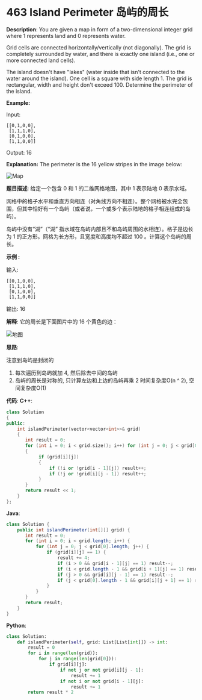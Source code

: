 # 463 Island Perimeter 岛屿的周长

__Description__:
You are given a map in form of a two-dimensional integer grid where 1 represents land and 0 represents water.

Grid cells are connected horizontally/vertically (not diagonally). The grid is completely surrounded by water, and there is exactly one island (i.e., one or more connected land cells).

The island doesn't have "lakes" (water inside that isn't connected to the water around the island). One cell is a square with side length 1. The grid is rectangular, width and height don't exceed 100. Determine the perimeter of the island.

__Example:__

Input:

```text
[[0,1,0,0],
 [1,1,1,0],
 [0,1,0,0],
 [1,1,0,0]]
```

Output: 16

__Explanation:__ The perimeter is the 16 yellow stripes in the image below:

![Map](https://assets.leetcode.com/uploads/2018/10/12/island.png)

__题目描述__:
给定一个包含 0 和 1 的二维网格地图，其中 1 表示陆地 0 表示水域。

网格中的格子水平和垂直方向相连（对角线方向不相连）。整个网格被水完全包围，但其中恰好有一个岛屿（或者说，一个或多个表示陆地的格子相连组成的岛屿）。

岛屿中没有“湖”（“湖” 指水域在岛屿内部且不和岛屿周围的水相连）。格子是边长为 1 的正方形。网格为长方形，且宽度和高度均不超过 100 。计算这个岛屿的周长。

__示例 :__

输入:

```text
[[0,1,0,0],
 [1,1,1,0],
 [0,1,0,0],
 [1,1,0,0]]
```

输出: 16

__解释__: 它的周长是下面图片中的 16 个黄色的边：

![地图](https://assets.leetcode.com/uploads/2018/10/12/island.png)

__思路__:

注意到岛屿是封闭的

1. 每次遍历到岛屿就加 4, 然后除去中间的岛屿
2. 岛屿的周长是对称的, 只计算左边和上边的岛屿再乘 2
时间复杂度O(n ^ 2), 空间复杂度O(1)

__代码__:
__C++__:

```C++
class Solution 
{
public:
    int islandPerimeter(vector<vector<int>>& grid) 
    {
       int result = 0;
       for (int i = 0; i < grid.size(); i++) for (int j = 0; j < grid[0].size(); j++) 
       {
            if (grid[i][j]) 
            {
                if (!i or !grid[i - 1][j]) result++;
                if (!j or !grid[i][j - 1]) result++;
            }
       }
       return result << 1;
    }
};
```

__Java__:

```Java
class Solution {
    public int islandPerimeter(int[][] grid) {
       int result = 0;
       for (int i = 0; i < grid.length; i++) {
           for (int j = 0; j < grid[0].length; j++) {
               if (grid[i][j] == 1) {
                   result += 4;
                   if (i > 0 && grid[i - 1][j] == 1) result--;
                   if (i < grid.length - 1 && grid[i + 1][j] == 1) result--;
                   if (j > 0 && grid[i][j - 1] == 1) result--;
                   if (j < grid[0].length - 1 && grid[i][j + 1] == 1) result--;
               }
           }
       }
       return result;
    }
}
```

__Python__:

```Python
class Solution:
    def islandPerimeter(self, grid: List[List[int]]) -> int:
        result = 0
        for i in range(len(grid)):
            for j in range(len(grid[0])):
                if grid[i][j]:
                    if not j or not grid[i][j - 1]:
                        result += 1
                    if not i or not grid[i - 1][j]:
                        result += 1
        return result * 2
```
